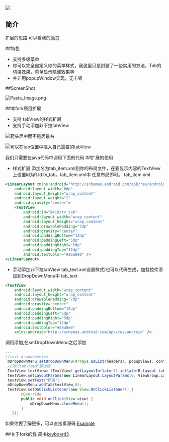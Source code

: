 [![](https://jitpack.io/v/dongjunkun/DropDownMenu.svg)](https://jitpack.io/#dongjunkun/DropDownMenu)

## 简介
扩展的思路 可以看我的[简书](http://www.jianshu.com/p/719267a0df32)

##特色
 - 支持多级菜单
 - 你可以完全自定义你的菜单样式，我这里只是封装了一些实用的方法，Tab的切换效果，菜单显示隐藏效果等
 - 并非用popupWindow实现，无卡顿
 
##ScreenShot

![Paste_Image.png](https://raw.githubusercontent.com/dongjunkun/DropDownMenu/master/art/simple.gif)

##本fork项目扩展
 - 支持 tabView的样式扩展
 - 支持手动添加非下拉tabView

![箭头居中而不是居最右](http://upload-images.jianshu.io/upload_images/1682632-a7d108a623dabb17.png?imageMogr2/auto-orient/strip%7CimageView2/2/w/1240)

![可以在tab位置中插入自己需要的tabView](http://upload-images.jianshu.io/upload_images/1682632-54018e2db4c6bc13.png?imageMogr2/auto-orient/strip%7CimageView2/2/w/1240)

我们只需要在java代码中调用下面的代码
##扩展的使用
 - 样式扩展
添加名为tab_item.xml到你的布局文件，在要显示内容的TextView上设置id为R.id.tv_tab。tab_item.xml中 任意布局即可。
tab_item.xml
```xml
<LinearLayout xmlns:android="http://schemas.android.com/apk/res/android"
    android:layout_width="0dp"
    android:layout_height="wrap_content"
    android:layout_weight="1"
    android:gravity="center">
    <TextView
        android:id="@+id/tv_tab"
        android:layout_width="wrap_content"
        android:layout_height="wrap_content"
        android:drawablePadding="7dp"
        android:gravity="center"
        android:paddingBottom="12dp"
        android:paddingLeft="5dp"
        android:paddingRight="5dp"
        android:paddingTop="12dp"
        android:textColor="#26a8e0" />
</LinearLayout>
```
 - 手动添加非下拉tabView
tab_text.xml设置样式/也可以代码生成，加载控件添加到DropDownMenu中
tab_text
```xml
<TextView
    android:layout_width="wrap_content"
    android:layout_height="wrap_content"
    android:drawablePadding="7dp"
    android:gravity="center"
    android:paddingBottom="12dp"
    android:paddingLeft="5dp"
    android:paddingRight="5dp"
    android:paddingTop="12dp"
    android:textColor="#26a8e0"
    xmlns:android="http://schemas.android.com/apk/res/android" />
```
 调用添加,在setDropDownMenu之后添加
```java
...
//init dropdownview
 mDropDownMenu.setDropDownMenu(Arrays.asList(headers), popupViews, contentView);
 //测试tabView扩展功能
 TextView textView= (TextView) getLayoutInflater().inflate(R.layout.tab_text,null);
 textView.setLayoutParams(new LinearLayout.LayoutParams(0, ViewGroup.LayoutParams.WRAP_CONTENT, 1.0f));
 textView.setText("所有");
 mDropDownMenu.addTab(textView,0);
 textView.setOnClickListener(new View.OnClickListener() {
       @Override
       public void onClick(View view) {
           mDropDownMenu.closeMenu();
       }
   });
```
如果你要了解更多，可以直接看源码  <a href="https://github.com/keyboard3/DropDownMenu/blob/master/app/src/main/java/com/yyy/djk/dropdownmenu/MainActivity.java">Example</a>

##关于fork的我
简书[keyboard3](http://www.jianshu.com/users/62329de8c8a6/latest_articles)
